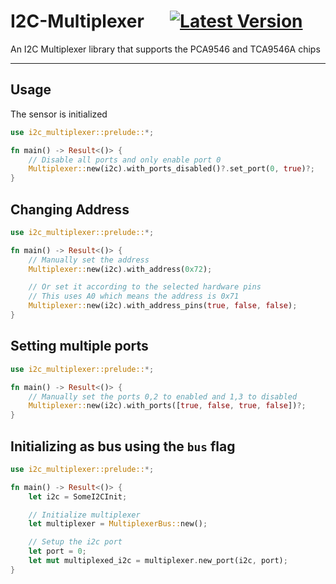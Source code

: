 # I2C-Multiplexer &emsp; [![Latest Version]][crates.io]

[Latest Version]: https://img.shields.io/crates/v/i2c-multiplexer.svg

[crates.io]: https://crates.io/crates/i2c-multiplexer
An I2C Multiplexer library that supports the PCA9546 and TCA9546A chips

---

## Usage

The sensor is initialized

```rust
use i2c_multiplexer::prelude::*;

fn main() -> Result<()> {
    // Disable all ports and only enable port 0
    Multiplexer::new(i2c).with_ports_disabled()?.set_port(0, true)?;
}
```

## Changing Address

```rust
use i2c_multiplexer::prelude::*;

fn main() -> Result<()> {
    // Manually set the address
    Multiplexer::new(i2c).with_address(0x72);

    // Or set it according to the selected hardware pins
    // This uses A0 which means the address is 0x71
    Multiplexer::new(i2c).with_address_pins(true, false, false);
}
```

## Setting multiple ports

```rust
use i2c_multiplexer::prelude::*;

fn main() -> Result<()> {
    // Manually set the ports 0,2 to enabled and 1,3 to disabled
    Multiplexer::new(i2c).with_ports([true, false, true, false])?;
}
```

## Initializing as bus using the `bus` flag

```rust
use i2c_multiplexer::prelude::*;

fn main() -> Result<()> {
    let i2c = SomeI2CInit;

    // Initialize multiplexer
    let multiplexer = MultiplexerBus::new();

    // Setup the i2c port
    let port = 0;
    let mut multiplexed_i2c = multiplexer.new_port(i2c, port);
}
```
